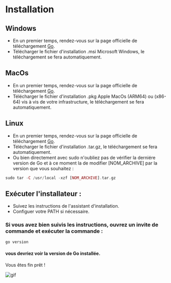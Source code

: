 # Installation

## Windows 

- En un premier temps, rendez-vous sur la page officielle de téléchargement [Go](https://golang.org/dl/).
- Télécharger le fichier d'installation .msi Microsoft Windows, le téléchargement se fera automatiquement.

## MacOs

- En un premier temps, rendez-vous sur la page officielle de téléchargement [Go](https://golang.org/dl/).
- Télécharger le fichier d'installation .pkg Apple MacOs (ARM64) ou (x86-64) vis à vis de votre infrastructure, le téléchargement se fera automatiquement.

## Linux

- En un premier temps, rendez-vous sur la page officielle de téléchargement [Go](https://golang.org/dl/).
- Télécharger le fichier d'installation .tar.gz, le téléchargement se fera automatiquement.
- Ou bien directement avec sudo n'oubliez pas de vérifier la derniére version de Go et à ce moment la de modifier [NOM_ARCHIVE] par la version que vous souhaitez : 
```php
sudo tar -C /usr/local -xzf [NOM_ARCHIVE].tar.gz
```

## Exécuter l'installateur :

- Suivez les instructions de l'assistant d'installation.
- Configuer votre PATH si nécessaire.


### Si vous avez bien suivis les instructions, ouvrez un invite de commande et exécuter la commande : 
```php
go version 
```
#### vous devriez voir la version de Go installée.


Vous êtes fin prêt ! 

![gif](https://media1.giphy.com/media/v1.Y2lkPTc5MGI3NjExd3YzNmNxaHhoMHJrd2FuMmVtN2F5YmNraTY2NHVwdDNpamRqMDB1aiZlcD12MV9pbnRlcm5hbF9naWZfYnlfaWQmY3Q9Zw/CuuSHzuc0O166MRfjt/giphy.webp)
